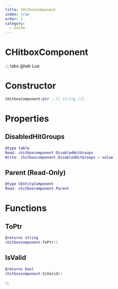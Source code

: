 ```yaml
---
title: CHitboxComponent
index: true
order: 2
category:
  - Guide
---
```


# CHitboxComponent

::: tabs
@tab Lua
# Constructor
```lua
CHitboxComponent(ptr --[[ string ]])
```
# Properties
## DisabledHitGroups 
```lua
@type table
Read: chitboxcomponent.DisabledHitGroups
Write: chitboxcomponent.DisabledHitGroups = value
```
## Parent (Read-Only)
```lua
@type CEntityComponent
Read: chitboxcomponent.Parent
```
# Functions
## ToPtr
```lua
@returns string
chitboxcomponent:ToPtr()
```
## IsValid
```lua
@returns bool
chitboxcomponent:IsValid()
```

:::